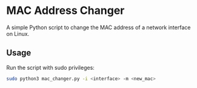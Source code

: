 # MAC Address Changer

A simple Python script to change the MAC address of a network interface on Linux.

## Usage

Run the script with sudo privileges:

```bash
sudo python3 mac_changer.py -i <interface> -m <new_mac>
